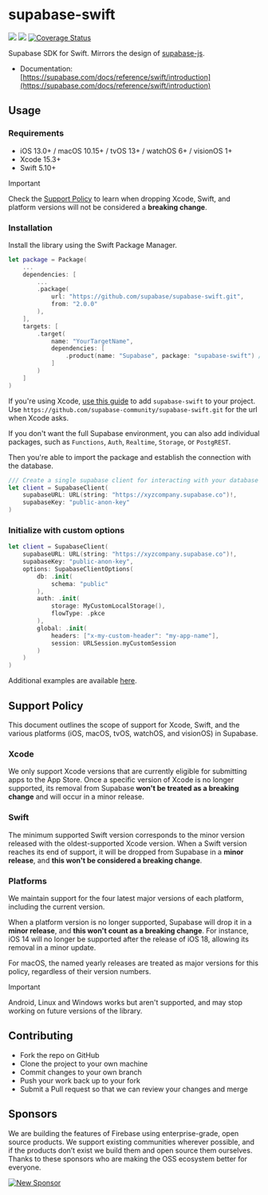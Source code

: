 # supabase-swift
[![](https://img.shields.io/endpoint?url=https%3A%2F%2Fswiftpackageindex.com%2Fapi%2Fpackages%2Fsupabase%2Fsupabase-swift%2Fbadge%3Ftype%3Dswift-versions)](https://swiftpackageindex.com/supabase/supabase-swift)
[![](https://img.shields.io/endpoint?url=https%3A%2F%2Fswiftpackageindex.com%2Fapi%2Fpackages%2Fsupabase%2Fsupabase-swift%2Fbadge%3Ftype%3Dplatforms)](https://swiftpackageindex.com/supabase/supabase-swift)
[![Coverage Status](https://coveralls.io/repos/github/supabase/supabase-swift/badge.svg?branch=main)](https://coveralls.io/github/supabase/supabase-swift?branch=main)

Supabase SDK for Swift. Mirrors the design of [supabase-js](https://github.com/supabase/supabase-js/blob/master/README.md).

* Documentation: [https://supabase.com/docs/reference/swift/introduction](https://supabase.com/docs/reference/swift/introduction)

## Usage

### Requirements
- iOS 13.0+ / macOS 10.15+ / tvOS 13+ / watchOS 6+ / visionOS 1+
- Xcode 15.3+
- Swift 5.10+

> [!IMPORTANT]
> Check the [Support Policy](#support-policy) to learn when dropping Xcode, Swift, and platform versions will not be considered a **breaking change**.

### Installation
Install the library using the Swift Package Manager.

```swift
let package = Package(
    ...
    dependencies: [
        ...
        .package(
            url: "https://github.com/supabase/supabase-swift.git",
            from: "2.0.0"
        ),
    ],
    targets: [
        .target(
            name: "YourTargetName",
            dependencies: [
                .product(name: "Supabase", package: "supabase-swift") // Add as a dependency
            ]
        )
    ]
)
```

If you're using Xcode, [use this guide](https://developer.apple.com/documentation/swift_packages/adding_package_dependencies_to_your_app) to add `supabase-swift` to your project. Use `https://github.com/supabase-community/supabase-swift.git` for the url when Xcode asks.

If you don't want the full Supabase environment, you can also add individual packages, such as `Functions`, `Auth`, `Realtime`, `Storage`, or `PostgREST`.

Then you're able to import the package and establish the connection with the database.

```swift
/// Create a single supabase client for interacting with your database
let client = SupabaseClient(
    supabaseURL: URL(string: "https://xyzcompany.supabase.co")!,
    supabaseKey: "public-anon-key"
)
```

### Initialize with custom options

```swift
let client = SupabaseClient(
    supabaseURL: URL(string: "https://xyzcompany.supabase.co")!, 
    supabaseKey: "public-anon-key",
    options: SupabaseClientOptions(
        db: .init(
            schema: "public"
        ),
        auth: .init(
            storage: MyCustomLocalStorage(),
            flowType: .pkce
        ),
        global: .init(
            headers: ["x-my-custom-header": "my-app-name"],
            session: URLSession.myCustomSession
        )
    )
)
```

Additional examples are available [here](https://github.com/supabase/supabase-swift/tree/main/Examples).

## Support Policy

This document outlines the scope of support for Xcode, Swift, and the various platforms (iOS, macOS, tvOS, watchOS, and visionOS) in Supabase.

### Xcode
We only support Xcode versions that are currently eligible for submitting apps to the App Store. Once a specific version of Xcode is no longer supported, its removal from Supabase **won't be treated as a breaking change** and will occur in a minor release.

### Swift
The minimum supported Swift version corresponds to the minor version released with the oldest-supported Xcode version. When a Swift version reaches its end of support, it will be dropped from Supabase in a **minor release**, and **this won't be considered a breaking change**.

### Platforms
We maintain support for the four latest major versions of each platform, including the current version.

When a platform version is no longer supported, Supabase will drop it in a **minor release**, and **this won't count as a breaking change**. For instance, iOS 14 will no longer be supported after the release of iOS 18, allowing its removal in a minor update.

For macOS, the named yearly releases are treated as major versions for this policy, regardless of their version numbers.

> [!IMPORTANT]
> Android, Linux and Windows works but aren't supported, and may stop working on future versions of the library.

## Contributing

- Fork the repo on GitHub
- Clone the project to your own machine
- Commit changes to your own branch
- Push your work back up to your fork
- Submit a Pull request so that we can review your changes and merge

## Sponsors

We are building the features of Firebase using enterprise-grade, open source products. We support existing communities wherever possible, and if the products don’t exist we build them and open source them ourselves. Thanks to these sponsors who are making the OSS ecosystem better for everyone.

[![New Sponsor](https://user-images.githubusercontent.com/10214025/90518111-e74bbb00-e198-11ea-8f88-c9e3c1aa4b5b.png)](https://github.com/sponsors/supabase)

